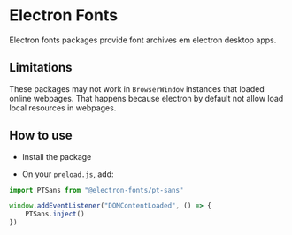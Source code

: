# Electron Fonts

Electron fonts packages provide font archives em electron desktop apps.

## Limitations

These packages may not work in `BrowserWindow` instances that loaded online webpages. That happens because electron by default not allow load local resources in webpages.

## How to use

* Install the package

* On your `preload.js`, add:

```ts
import PTSans from "@electron-fonts/pt-sans"

window.addEventListener("DOMContentLoaded", () => {
    PTSans.inject()
})
```